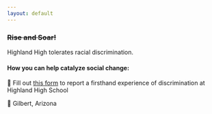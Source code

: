 ```yaml
---
layout: default
---
```


### <del> Rise and Soar!<del>
  Highland High tolerates racial discrimination.

#### How you can help catalyze social change:
  📝 Fill out [this form](https://form.jotform.com/202017830237042) to report a firsthand experience of discrimination at Highland High School
  
  📍 Gilbert, Arizona
